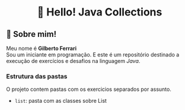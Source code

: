 <div align="center"><h1>👋 Hello! Java Collections</h1></div>

## 🚀 Sobre mim!  

Meu nome é **Gilberto Ferrari**  
Sou um iniciante em programação. 
E este é um repositório destinado a  
execução de exercícios e desafios na linguagem *Java*.  

### Estrutura das pastas

O projeto contem pastas com os exercicios separados por assunto.

- `list`: pasta com as classes sobre List

